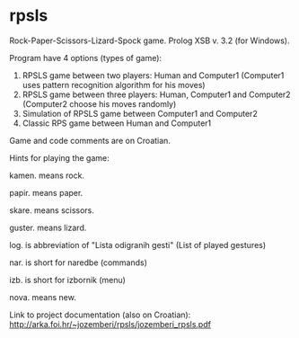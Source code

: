 rpsls
=====

Rock-Paper-Scissors-Lizard-Spock game. Prolog XSB v. 3.2 (for Windows).

Program have 4 options (types of game):
  1. RPSLS game between two players: Human and Computer1 (Computer1 uses pattern recognition algorithm for his moves)
  2. RPSLS game between three players: Human, Computer1 and Computer2 (Computer2 choose his moves randomly)
  3. Simulation of RPSLS game between Computer1 and Computer2
  4. Classic RPS game between Human and Computer1

Game and code comments are on Croatian.

Hints for playing the game:

kamen. means rock.

papir. means paper.

skare. means scissors.

guster. means lizard.

log. is abbreviation of "Lista odigranih gesti" (List of played gestures)

nar. is short for naredbe (commands)

izb. is short for izbornik (menu)

nova. means new.

Link to project documentation (also on Croatian): http://arka.foi.hr/~jozemberi/rpsls/jozemberi_rpsls.pdf

